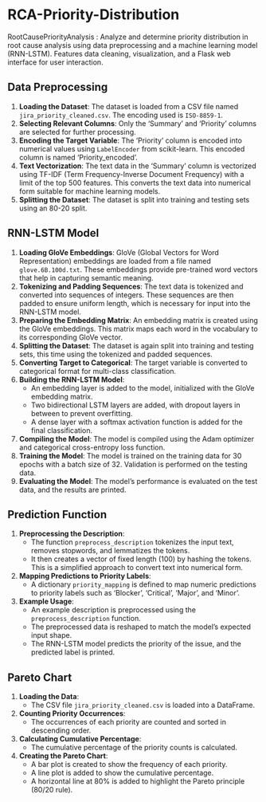 # RCA-Priority-Distribution

RootCausePriorityAnalysis : Analyze and determine priority distribution in root cause analysis using data preprocessing and a machine learning model (RNN-LSTM). Features data cleaning, visualization, and a Flask web interface for user interaction.

## Data Preprocessing

1. **Loading the Dataset**: The dataset is loaded from a CSV file named `jira_priority_cleaned.csv`. The encoding used is `ISO-8859-1`.
2. **Selecting Relevant Columns**: Only the ‘Summary’ and ‘Priority’ columns are selected for further processing.
3. **Encoding the Target Variable**: The ‘Priority’ column is encoded into numerical values using `LabelEncoder` from scikit-learn. This encoded column is named ‘Priority_encoded’.
4. **Text Vectorization**: The text data in the ‘Summary’ column is vectorized using TF-IDF (Term Frequency-Inverse Document Frequency) with a limit of the top 500 features. This converts the text data into numerical form suitable for machine learning models.
5. **Splitting the Dataset**: The dataset is split into training and testing sets using an 80-20 split.

## RNN-LSTM Model

1. **Loading GloVe Embeddings**: GloVe (Global Vectors for Word Representation) embeddings are loaded from a file named `glove.6B.100d.txt`. These embeddings provide pre-trained word vectors that help in capturing semantic meaning.
2. **Tokenizing and Padding Sequences**: The text data is tokenized and converted into sequences of integers. These sequences are then padded to ensure uniform length, which is necessary for input into the RNN-LSTM model.
3. **Preparing the Embedding Matrix**: An embedding matrix is created using the GloVe embeddings. This matrix maps each word in the vocabulary to its corresponding GloVe vector.
4. **Splitting the Dataset**: The dataset is again split into training and testing sets, this time using the tokenized and padded sequences.
5. **Converting Target to Categorical**: The target variable is converted to categorical format for multi-class classification.
6. **Building the RNN-LSTM Model**:
   - An embedding layer is added to the model, initialized with the GloVe embedding matrix.
   - Two bidirectional LSTM layers are added, with dropout layers in between to prevent overfitting.
   - A dense layer with a softmax activation function is added for the final classification.
7. **Compiling the Model**: The model is compiled using the Adam optimizer and categorical cross-entropy loss function.
8. **Training the Model**: The model is trained on the training data for 30 epochs with a batch size of 32. Validation is performed on the testing data.
9. **Evaluating the Model**: The model’s performance is evaluated on the test data, and the results are printed.

## Prediction Function

1. **Preprocessing the Description**:
   - The function `preprocess_description` tokenizes the input text, removes stopwords, and lemmatizes the tokens.
   - It then creates a vector of fixed length (100) by hashing the tokens. This is a simplified approach to convert text into numerical form.
2. **Mapping Predictions to Priority Labels**:
   - A dictionary `priority_mapping` is defined to map numeric predictions to priority labels such as ‘Blocker’, ‘Critical’, ‘Major’, and ‘Minor’.
3. **Example Usage**:
   - An example description is preprocessed using the `preprocess_description` function.
   - The preprocessed data is reshaped to match the model’s expected input shape.
   - The RNN-LSTM model predicts the priority of the issue, and the predicted label is printed.

## Pareto Chart

1. **Loading the Data**:
   - The CSV file `jira_priority_cleaned.csv` is loaded into a DataFrame.
2. **Counting Priority Occurrences**:
   - The occurrences of each priority are counted and sorted in descending order.
3. **Calculating Cumulative Percentage**:
   - The cumulative percentage of the priority counts is calculated.
4. **Creating the Pareto Chart**:
   - A bar plot is created to show the frequency of each priority.
   - A line plot is added to show the cumulative percentage.
   - A horizontal line at 80% is added to highlight the Pareto principle (80/20 rule).
